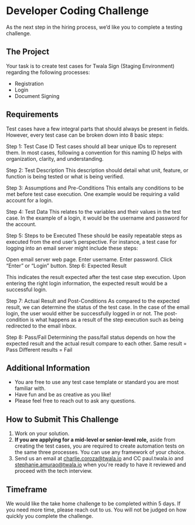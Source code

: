 # Developer Coding Challenge
As the next step in the hiring process, we’d like you to complete a testing challenge.

## The Project

Your task is to create test cases for Twala Sign (Staging Environment) regarding the following processes:

* Registration
* Login
* Document Signing

## Requirements

Test cases have a few integral parts that should always be present in fields. However, every test case can be broken down into 8 basic steps:

Step 1: Test Case ID
Test cases should all bear unique IDs to represent them. In most cases, following a convention for this naming ID helps with organization, clarity, and understanding.

Step 2: Test Description
This description should detail what unit, feature, or function is being tested or what is being verified.

Step 3: Assumptions and Pre-Conditions
This entails any conditions to be met before test case execution. One example would be requiring a valid account for a login.

Step 4: Test Data
This relates to the variables and their values in the test case. In the example of a login, it would be the username and password for the account.

Step 5: Steps to be Executed
These should be easily repeatable steps as executed from the end user’s perspective. For instance, a test case for logging into an email server might include these steps:

Open email server web page.
Enter username.
Enter password.
Click “Enter” or “Login” button.
Step 6: Expected Result

This indicates the result expected after the test case step execution. Upon entering the right login information, the expected result would be a successful login.

Step 7: Actual Result and Post-Conditions
As compared to the expected result, we can determine the status of the test case. In the case of the email login, the user would either be successfully logged in or not. The post-condition is what happens as a result of the step execution such as being redirected to the email inbox.

Step 8: Pass/Fail
Determining the pass/fail status depends on how the expected result and the actual result compare to each other.
Same result = Pass
Different results = Fail

## Additional Information
* You are free to use any test case template or standard you are most familiar with.
* Have fun and be as creative as you like!
* Please feel free to reach out to ask any questions.

## How to Submit This Challenge
1. Work on your solution.
2. **If you are applying for a mid-level or senior-level role,** aside from creating the test cases, you are required to create automation tests on the same three processes. You can use any framework of your choice.
3. Send us an email at charlie.coroza@twala.io and CC paul.twala.io and stephanie.amurao@twala.io when you're ready to have it reviewed and proceed with the tech interview.

## Timeframe

We would like the take home challenge to be completed within 5 days. If you need more time, please reach out to us. You will not be judged on how quickly you complete the challenge.

